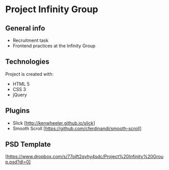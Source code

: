 # Project Infinity Group

## General info
* Recruitment task
* Frontend practices at the Infinity Group

## Technologies
Project is created with:
* HTML 5
* CSS 3
* jQuery 

## Plugins
* Slick [http://kenwheeler.github.io/slick]
* Smooth Scroll [https://github.com/cferdinandi/smooth-scroll]

## PSD Template
[https://www.dropbox.com/s/77oift2qvhy4sdc/Project%20Infinity%20Group.psd?dl=0]


